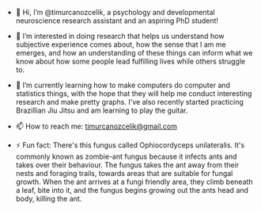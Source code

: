 - 👋 Hi, I’m @timurcanozcelik, a psychology and developmental neuroscience research assistant and an aspiring PhD student! 

- 👀 I’m interested in doing research that helps us understand how subjective experience comes about, how the sense that I am me emerges, and how an understanding of these things can inform what we know about how some people lead fulfilling lives while others struggle to. 

- 🌱 I’m currently learning how to make computers do computer and statistics things, with the hope that they will help me conduct interesting research and make pretty graphs. I've also recently started practicing Brazillian Jiu Jitsu and am learning to play the guitar. 

- 📫 How to reach me: timurcanozcelik@gmail.com 

- ⚡ Fun fact: There's this fungus called Ophiocordyceps unilateralis. It's commonly known as zombie-ant fungus because it infects ants and takes over their behaviour. The fungus takes the ant away from their nests and foraging trails, towards areas that are suitable for fungal growth. When the ant arrives at a fungi friendly area, they climb beneath a leaf, bite into it, and the fungus begins growing out the ants head and body, killing the ant. 

<!---
timurcanozcelik/timurcanozcelik is a ✨ special ✨ repository because its `README.md` (this file) appears on your GitHub profile.
You can click the Preview link to take a look at your changes.
--->
